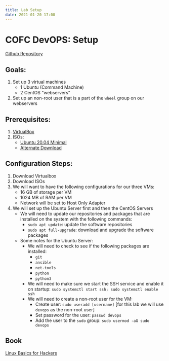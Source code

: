 ```yaml
---
title: Lab Setup
date: 2021-01-20 17:00
---
```


# COFC DevOPS: Setup

[Github Repository](https://github.com/cofcsecurity/DevOps)


## Goals:

1. Set up 3 virtual machines
    - 1 Ubuntu (Command Machine)
    - 2 CentOS "webservers"
2. Set up an non-root user that is a part of the `wheel` group on our webservers

## Prerequisites:

1. [VirtualBox](https://www.virtualbox.org/)
2. ISOs:
    - [Ubuntu 20.04 Minimal](https://releases.ubuntu.com/20.04.1/ubuntu-20.04.1-live-server-amd64.iso?_ga=2.154606776.143673684.1605395134-1815728291.1605395134)
    - [Alternate Download](https://ubuntu.com/download/server)
    
## Configuration Steps:

1. Download Virtualbox
2. Download ISOs
3. We will want to have the following configurations for our three VMs:
    - 16 GB of storage per VM 
    - 1024 MB of RAM per VM
    - Network will be set to Host Only Adapter
4. We will set up the Ubuntu Server first and then the CentOS Servers
    * We will need to update our repositories and packages that are installed on the system with the following commands:
        - `sudo apt update`: update the software repositories
        - `sudo apt full-upgrade`: download and upgrade the software packages
    * Some notes for the Ubuntu Server:
        - We will need to check to see if the following packages are installed:
            - `git`
            - `ansible`
            - `net-tools`
            - `python`
            - `python3`
        - We will need to make sure we start the SSH service and enable it on startup: `sudo systemctl start ssh; sudo systemctl enable ssh`
        - We will need to create a non-root user for the VM:
            - Create user: `sudo useradd [username]` [for this lab we will use `devops` as the non-root user]
            - Set password for the user: `passwd devops`
            - Add the user to the `sudo` group: `sudo usermod -aG sudo devops`

## Book

[Linux Basics for Hackers](https://github.com/pmccabe5/python-tools-sec-guides/raw/master/Books/linuxbasicsforhackers.pdf)